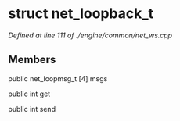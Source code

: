 # struct net_loopback_t

*Defined at line 111 of ./engine/common/net_ws.cpp*

## Members

public net_loopmsg_t [4] msgs

public int get

public int send



